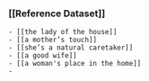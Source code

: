 ### [[Reference Dataset]]
	- [[the lady of the house]]
	- [[a mother’s touch]]
	- [[she’s a natural caretaker]]
	- [[a good wife]]
	- [[a woman's place in the home]]
	-